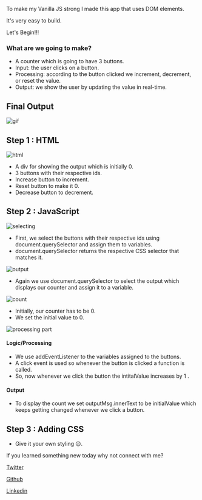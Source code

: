 To make my Vanilla JS strong I made this app that uses DOM elements.

 It's very easy to build.

 Let's Begin!!!

### What are we going to make?

- A counter which is going to have 3 buttons.
- Input: the user clicks on a button.
- Processing: according to the button clicked we increment, decrement, or reset the value.
- Output: we show the user by updating the value in real-time.

## Final Output

![gif](https://user-images.githubusercontent.com/53895282/193577345-bdbc3e54-68ea-41a0-9e59-27b4d8b4f10f.gif)

## Step 1 : HTML

![html](https://user-images.githubusercontent.com/53895282/193577461-7519c3b8-67f7-4d43-9053-68bcf185f601.png)

- A div for showing the output which is initially 0.
- 3 buttons with their respective ids.
- Increase button to increment.
- Reset button to make it 0.
- Decrease button to decrement.

## Step 2 : JavaScript

![selecting](https://user-images.githubusercontent.com/53895282/193577526-fc3862fa-44d2-4f28-86ea-4ec4b6884b2e.png)

- First, we select the buttons with their respective ids using document.querySelector and assign them to variables.
- document.querySelector returns the respective CSS selector that matches it.

![output](https://user-images.githubusercontent.com/53895282/193577561-ef572f16-964a-451d-bc3f-c2bd5328d040.png)


- Again we use document.querySelector to select the output which displays our counter and assign it to a variable.

![count](https://user-images.githubusercontent.com/53895282/193577627-bc096984-9d80-4d38-8e05-f36c2439681c.png)


- Initially, our counter has to be 0.
- We set the initial value to 0.

![processing part](https://user-images.githubusercontent.com/53895282/193577649-45603c16-0090-421c-b8bf-a016ec2dd836.png)


#### Logic/Processing

- We use addEventListener to the variables assigned to the buttons.
- A click event is used so whenever the button is clicked a function is called.
- So, now whenever we click the button the intitalValue increases by 1 .

#### Output

- To display the count we set outputMsg.innerText to be initialValue which keeps getting changed whenever we click a button.

## Step 3 : Adding CSS

- Give it your own styling 😉.

If you learned something new today why not connect with me?

[Twitter](https://twitter.com/zabih01) 

[Github](https://github.com/zabihhaqqani )

[Linkedin](https://www.linkedin.com/in/zabih-haqqani-7ab187191/)
